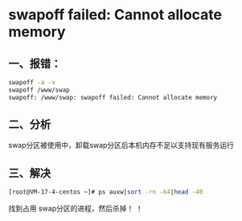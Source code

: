 # swapoff failed: Cannot allocate memory

##  一、报错：

```bash
swapoff -a -v
swapoff /www/swap
swapoff: /www/swap: swapoff failed: Cannot allocate memory
```



## 二、分析

swap分区被使用中，卸载swap分区后本机内存不足以支持现有服务运行

## 三、解决

```bash
[root@VM-17-4-centos ~]# ps auxw|sort -rn -k4|head -40
```



找到占用 swap分区的进程，然后杀掉！ ！